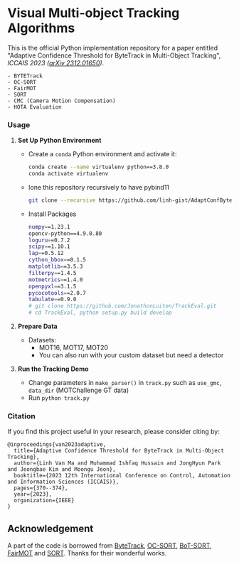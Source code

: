 # Visual Multi-object Tracking Algorithms

This is the official Python implementation repository for a paper entitled "Adaptive Confidence Threshold for ByteTrack in Multi-Object Tracking", *ICCAIS 2023 ([arXiv 2312.01650](https://arxiv.org/abs/2312.01650))*.

    - BYTETrack
    - OC-SORT
    - FairMOT
    - SORT
    - CMC (Camera Motion Compensation) 
    - HOTA Evaluation

### Usage
1. **Set Up Python Environment**
    - Create a `conda` Python environment and activate it:
        ```sh
        conda create --name virtualenv python==3.8.0
        conda activate virtualenv
        ```
    - lone this repository recursively to have pybind11
        ```sh
        git clone --recursive https://github.com/linh-gist/AdaptConfByteTrack.git
        ```
    - Install Packages
        ```sh
        numpy==1.23.1
        opencv-python==4.9.0.80
        loguru==0.7.2
        scipy==1.10.1
        lap==0.5.12
        cython_bbox==0.1.5
        matplotlib==3.5.3
        filterpy==1.4.5
        motmetrics==1.4.0
        openpyxl==3.1.5
        pycocotools==2.0.7
        tabulate==0.9.0
        # git clone https://github.com/JonathonLuiten/TrackEval.git
        # cd TrackEval, python setup.py build develop
        ```

2. **Prepare Data**
    - Datasets: 
        - MOT16, MOT17, MOT20
        - You can also run with your custom dataset but need a detector

3. **Run the Tracking Demo**
   - Change parameters in `make_parser()` in `track.py` such as `use_gmc`, `data_dir` (MOTChallenge GT data)
   - Run `python track.py`


### Citation
If you find this project useful in your research, please consider citing by:

```
@inproceedings{van2023adaptive,
  title={Adaptive Confidence Threshold for ByteTrack in Multi-Object Tracking},
  author={Linh Van Ma and Muhammad Ishfaq Hussain and JongHyun Park and Jeongbae Kim and Moongu Jeon},
  booktitle={2023 12th International Conference on Control, Automation and Information Sciences (ICCAIS)},
  pages={370--374},
  year={2023},
  organization={IEEE}
}
```

## Acknowledgement
A part of the code is borrowed from [ByteTrack](https://github.com/ifzhang/ByteTrack), [OC-SORT](https://github.com/noahcao/OC_SORT), [BoT-SORT](https://github.com/NirAharon/BoT-SORT), [FairMOT](https://github.com/ifzhang/FairMOT) and [SORT](https://github.com/abewley/sort). Thanks for their wonderful works.
